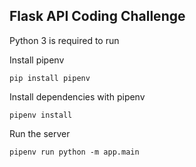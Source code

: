## Flask API Coding Challenge

Python 3 is required to run

Install pipenv

`pip install pipenv`

Install dependencies with pipenv

`pipenv install`

Run the server

`pipenv run python -m app.main`